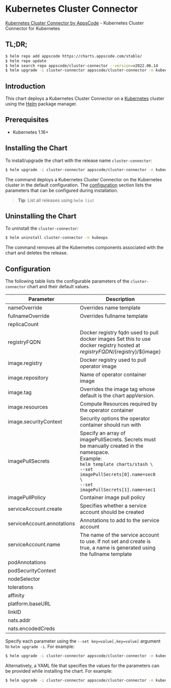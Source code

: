 # Kubernetes Cluster Connector

[Kubernetes Cluster Connector by AppsCode](https://github.com/kubeops/cluster-connector) - Kubernetes Cluster Connector for Kubernetes

## TL;DR;

```bash
$ helm repo add appscode https://charts.appscode.com/stable/
$ helm repo update
$ helm search repo appscode/cluster-connector --version=v2022.06.14
$ helm upgrade -i cluster-connector appscode/cluster-connector -n kubeops --create-namespace --version=v2022.06.14
```

## Introduction

This chart deploys a Kubernetes Cluster Connector on a [Kubernetes](http://kubernetes.io) cluster using the [Helm](https://helm.sh) package manager.

## Prerequisites

- Kubernetes 1.16+

## Installing the Chart

To install/upgrade the chart with the release name `cluster-connector`:

```bash
$ helm upgrade -i cluster-connector appscode/cluster-connector -n kubeops --create-namespace --version=v2022.06.14
```

The command deploys a Kubernetes Cluster Connector on the Kubernetes cluster in the default configuration. The [configuration](#configuration) section lists the parameters that can be configured during installation.

> **Tip**: List all releases using `helm list`

## Uninstalling the Chart

To uninstall the `cluster-connector`:

```bash
$ helm uninstall cluster-connector -n kubeops
```

The command removes all the Kubernetes components associated with the chart and deletes the release.

## Configuration

The following table lists the configurable parameters of the `cluster-connector` chart and their default values.

|         Parameter          |                                                                                                            Description                                                                                                             |            Default             |
|----------------------------|------------------------------------------------------------------------------------------------------------------------------------------------------------------------------------------------------------------------------------|--------------------------------|
| nameOverride               | Overrides name template                                                                                                                                                                                                            | <code>""</code>                |
| fullnameOverride           | Overrides fullname template                                                                                                                                                                                                        | <code>""</code>                |
| replicaCount               |                                                                                                                                                                                                                                    | <code>1</code>                 |
| registryFQDN               | Docker registry fqdn used to pull docker images Set this to use docker registry hosted at ${registryFQDN}/${registry}/${image}                                                                                                     | <code>""</code>                |
| image.registry             | Docker registry used to pull operator image                                                                                                                                                                                        | <code>appscode</code>          |
| image.repository           | Name of operator container image                                                                                                                                                                                                   | <code>cluster-connector</code> |
| image.tag                  | Overrides the image tag whose default is the chart appVersion.                                                                                                                                                                     | <code>""</code>                |
| image.resources            | Compute Resources required by the operator container                                                                                                                                                                               | <code>{}</code>                |
| image.securityContext      | Security options the operator container should run with                                                                                                                                                                            | <code>{}</code>                |
| imagePullSecrets           | Specify an array of imagePullSecrets. Secrets must be manually created in the namespace. <br> Example: <br> `helm template charts/stash \` <br> `--set imagePullSecrets[0].name=sec0 \` <br> `--set imagePullSecrets[1].name=sec1` | <code>[]</code>                |
| imagePullPolicy            | Container image pull policy                                                                                                                                                                                                        | <code>Always</code>            |
| serviceAccount.create      | Specifies whether a service account should be created                                                                                                                                                                              | <code>true</code>              |
| serviceAccount.annotations | Annotations to add to the service account                                                                                                                                                                                          | <code>{}</code>                |
| serviceAccount.name        | The name of the service account to use. If not set and create is true, a name is generated using the fullname template                                                                                                             | <code>""</code>                |
| podAnnotations             |                                                                                                                                                                                                                                    | <code>{}</code>                |
| podSecurityContext         |                                                                                                                                                                                                                                    | <code>{}</code>                |
| nodeSelector               |                                                                                                                                                                                                                                    | <code>{}</code>                |
| tolerations                |                                                                                                                                                                                                                                    | <code>[]</code>                |
| affinity                   |                                                                                                                                                                                                                                    | <code>{}</code>                |
| platform.baseURL           |                                                                                                                                                                                                                                    | <code>""</code>                |
| linkID                     |                                                                                                                                                                                                                                    | <code>""</code>                |
| nats.addr                  |                                                                                                                                                                                                                                    | <code>""</code>                |
| nats.encodedCreds          |                                                                                                                                                                                                                                    | <code>""</code>                |


Specify each parameter using the `--set key=value[,key=value]` argument to `helm upgrade -i`. For example:

```bash
$ helm upgrade -i cluster-connector appscode/cluster-connector -n kubeops --create-namespace --version=v2022.06.14 --set replicaCount=1
```

Alternatively, a YAML file that specifies the values for the parameters can be provided while
installing the chart. For example:

```bash
$ helm upgrade -i cluster-connector appscode/cluster-connector -n kubeops --create-namespace --version=v2022.06.14 --values values.yaml
```
